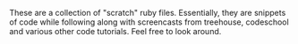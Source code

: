 These are a collection of "scratch" ruby files. Essentially, they are snippets of code while following along with screencasts from treehouse, codeschool and various other code tutorials. Feel free to look around.